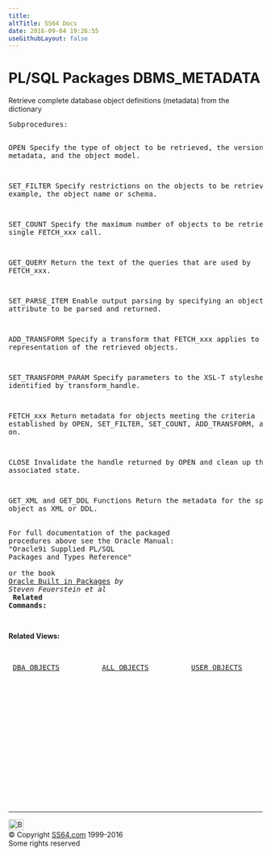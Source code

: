 ```yaml
---
title:
altTitle: SS64 Docs
date: 2016-09-04 19:26:55
useGithubLayout: false
---
```

<!-- #BeginLibraryItem "/Library/head_orapack.lbi" --><!-- #EndLibraryItem --><h1>PL/SQL Packages DBMS_METADATA</h1> 
<p>Retrieve complete database object definitions (metadata) from 
  the dictionary</p>
<pre>Subprocedures:

OPEN           Specify the type of object to be retrieved, the version of
               its metadata, and the object model. 

SET_FILTER     Specify restrictions on the objects to be retrieved, for example,
               the object name or schema. 

SET_COUNT      Specify the maximum number of objects to be retrieved in a single
               FETCH_xxx call. 

GET_QUERY      Return the text of the queries that are used by FETCH_xxx. 

SET_PARSE_ITEM Enable output parsing by specifying an object attribute to be
               parsed and returned. 

ADD_TRANSFORM  Specify a transform that FETCH_xxx applies to the XML representation
               of the retrieved objects. 

SET_TRANSFORM_PARAM Specify parameters to the XSL-T stylesheet identified by
               transform_handle. 

FETCH_xxx      Return metadata for objects meeting the criteria established by
               OPEN, SET_FILTER, SET_COUNT, ADD_TRANSFORM, and so on. 

CLOSE          Invalidate the handle returned by OPEN and clean up the associated
               state.  

GET_XML and GET_DDL Functions 
               Return the metadata for the specified object as XML or DDL.  
<span class="body"><b><br></b>For full documentation of the packaged procedures above see the Oracle Manual:<br>"Oracle9i Supplied PL/SQL Packages and Types Reference"<b><br><br></b>or the book <a href="../links/orasqllinks.html">Oracle Built in Packages</a> <i>by Steven Feuerstein et al</i><b></b><b><br>
Related Commands:<br></b><br></span></pre>
<p><span class="body"><b>Related Views:</b></span> </p>
<pre>                                                                <a href="../orad/DICTIONARY.html">DICTIONARY</a> 
                                                                <a href="../orad/DICT_COLUMNS.html">DICT_COLUMNS</a> 
 <a href="../orad/DBA_OBJECTS.html">DBA_OBJECTS</a>          <a href="../orad/ALL_OBJECTS.html">ALL_OBJECTS</a>          <a href="../orad/USER_OBJECTS.html">USER_OBJECTS</a>         <a href="../orad/SYS_OBJECTS.html">SYS_OBJECTS</a> </pre><!-- #BeginLibraryItem "/Library/foot_ora.lbi" --><p>
<!-- oracle-footer -->
<ins class="adsbygoogle" style="display:inline-block;width:300px;height:250px" data-ad-client="ca-pub-6140977852749469" data-ad-slot="4275490898"></ins>
<script>
(adsbygoogle = window.adsbygoogle || []).push({});
</script></p>
<hr>
<div id="bl" class="footer"><a href="DBMS_METADATA.html#"><img src="../images/top.png" width="30" height="22" alt="Back to the Top"></a></div>
<div id="br" class="footer, tagline">© Copyright <a href="../index.html">SS64.com</a> 1999-2016<br>
Some rights reserved</div><!-- #EndLibraryItem -->

